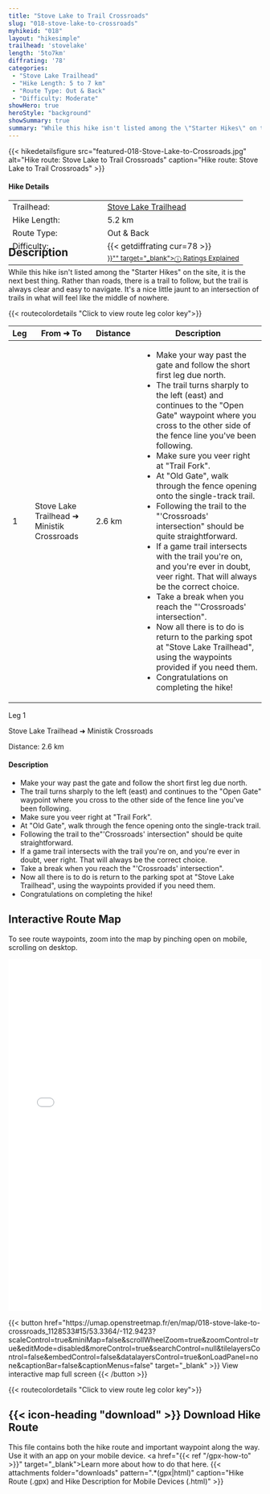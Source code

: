 ```yaml
---
title: "Stove Lake to Trail Crossroads"
slug: "018-stove-lake-to-crossroads"
myhikeid: "018"
layout: "hikesimple"
trailhead: 'stovelake'
length: '5to7km'
diffrating: '78'
categories:
 - "Stove Lake Trailhead"
 - "Hike Length: 5 to 7 km"
 - "Route Type: Out & Back"
 - "Difficulty: Moderate"
showHero: true
heroStyle: "background"
showSummary: true
summary: "While this hike isn't listed among the \"Starter Hikes\" on the site, it is the next best thing. Rather than roads, there is a trail to follow, but the trail is always clear and easy to navigate. It's a nice little jaunt to an intersection of trails in what will feel like the middle of nowhere."
---
```

<div class="flex flex-col text-surface shadow-secondary-1 dark:bg-surface-dark dark:text-white max-w-max lg:flex-row h-auto" style=margin-bottom:-100px;>
{{< hikedetailsfigure 
    src="featured-018-Stove-Lake-to-Crossroads.jpg"
    alt="Hike route: Stove Lake to Trail Crossroads"
    caption="Hike route: Stove Lake to Trail Crossroads"
>}}
  <div class="flex flex-col justify-start pl-5 lg:w-1/2 sm:pb-7">
    <h4 class="text-xl font-large mt-4">Hike Details</h4>
      <table width=100% class="w-full">
      <tbody>
        <tr>
          <td valign="top" width="40%" class="my-4 text-base">Trailhead:</td>
          <td valign="top" style="padding-left: 10px;" class="my-4 text-base"><a href="/trailheads/stove-lake/" target="_blank">Stove Lake Trailhead</a></td>
        </tr>
        <tr>
          <td valign="top" width="40%" class="my-4 text-base">Hike Length:</td>
          <td valign="top" style="padding-left: 10px;" class="my-4 text-base">5.2 km</td>
        </tr>
        <tr>
          <td valign="top" width="40%" class="mb-2 text-base">Route Type:</td>
          <td valign="top" style="padding-left: 10px;" class="mb-2 text-base">Out & Back</td>
        </tr>
        <tr>
          <td valign="top" width="40%" class="mb-2 text-base" rowspan="2">Difficulty:</td>
          <td valign="top" style="padding-left: 10px;" class="text-base">{{< getdiffrating cur=78 >}}</td>
        </tr>
        <tr>
        <td valign="top" style="padding-left: 10px;" class="mb-2 text-base"><sup><a href="{{< ref "/ratingsexplained" >}}"" target="_blank">&#9432; Ratings Explained</a></sup></td>
        </tr>
      </tbody>
      </table>
    </p>
  </div>
</div>


<p>&nbsp;</p>

## Description

While this hike isn't listed among the "Starter Hikes" on the site, it is the next best thing. Rather than roads, there is a trail to follow, but the trail is always clear and easy to navigate. It's a nice little jaunt to an intersection of trails in what will feel like the middle of nowhere.  

{{< routecolordetails "Click to view route leg color key">}}

<!-- TABLE: visible on md+ screens -->
<div class="overflow-x-auto hidden lg:block not-prose">
  <table class="min-w-full divide-y divide-gray-200">
    <thead class="bg-gray-50">
      <tr>
        <th scope="col" class="px-6 py-3 text-center text-base font-bold text-white uppercase tracking-wider bg-gray-700">Leg</th>
        <th scope="col" class="px-6 py-3 text-center text-base font-bold text-gray-700 uppercase tracking-wider">From ➜ To</th>
        <th scope="col" class="px-6 py-3 text-center text-base font-bold text-gray-700 uppercase tracking-wider">Distance</th>
        <th scope="col" class="px-6 py-3 text-center text-base font-bold text-gray-700 uppercase tracking-wider">Description</th>
      </tr>
    </thead>
    <tbody class="bg-white divide-y divide-gray-200">
      <tr class="align-top">
        <td class="green-leg-header text-center">1</td>
        <td class="px-6 py-4 text-base text-gray-700">Stove Lake Trailhead ➜ Ministik Crossroads</td>
        <td class="px-6 py-4 text-base font-bold text-gray-700 text-center">2.6 km</td>
        <td class="px-6 py-4 text-base text-gray-700" style="padding-left: 1em;">
          <ul class="tight-list">
            <li>Make your way past the gate and follow the short first leg due north.</li>
            <li>The trail turns sharply to the left (east) and continues to the "Open Gate" waypoint where you cross to the other side of the fence line you've been following.</li>
            <li>Make sure you veer right at "Trail Fork".</li>
            <li>At "Old Gate", walk through the fence opening onto the single-track trail.</li>
            <li>Following the trail to the "'Crossroads' intersection" should be quite straightforward.</li>
            <li>If a game trail intersects with the trail you're on, and you're ever in doubt, veer right. That will always be the correct choice.</li>
            <li>Take a break when you reach the "'Crossroads' intersection".</li>
            <li>Now all there is to do is return to the parking spot at "Stove Lake Trailhead", using the waypoints provided if you need them.</li>
            <li>Congratulations on completing the hike!</li>
          </ul>
        </td>
      </tr>
    </tbody>
  </table>
</div>

<!-- CARDS: visible only on small screens -->
<div class="block lg:hidden space-y-4">
  <!-- Card 1 -->
  <div class="border rounded-lg shadow-md">
    <div class="green-leg-header text-center py-1 font-bold text-white">Leg 1</div>
    <div class="p-4 space-y-2">
      <p class="-mt-4 text-center text-lg text-gray-700">Stove Lake Trailhead ➜ Ministik Crossroads</p>
      <p class="text-center text-base font-bold text-gray-700">Distance: 2.6 km</p>
      <h4 class="text-base font-semibold">Description</h4>
      <ul class="text-base text-gray-700 tight-list">
        <li>Make your way past the gate and follow the short first leg due north.</li>
        <li>The trail turns sharply to the left (east) and continues to the "Open Gate" waypoint where you cross to the other side of the fence line you've been following.</li>
        <li>Make sure you veer right at "Trail Fork".</li>
        <li>At "Old Gate", walk through the fence opening onto the single-track trail.</li>
        <li>Following the trail to the"'Crossroads' intersection" should be quite straightforward.</li>
        <li>If a game trail intersects with the trail you're on, and you're ever in doubt, veer right. That will always be the correct choice.</li>
        <li>Take a break when you reach the "'Crossroads' intersection".</li>
        <li>Now all there is to do is return to the parking spot at "Stove Lake Trailhead", using the waypoints provided if you need them.</li>
        <li>Congratulations on completing the hike!</li>
      </ul>
    </div>
  </div>
</div>


## Interactive Route Map
To see route waypoints, zoom into the map by pinching open on mobile, scrolling on desktop.

<iframe width="100%" height="700px" frameborder="0" src="//umap.openstreetmap.fr/en/map/018-stove-lake-to-crossroads_1128533#15/53.3364/-112.9423?scaleControl=true&miniMap=false&scrollWheelZoom=true&zoomControl=true&editMode=disabled&moreControl=true&searchControl=null&tilelayersControl=false&embedControl=false&datalayersControl=true&onLoadPanel=none&captionBar=false&captionMenus=false"></iframe>
<div class="flex justify-center items-center"><p>
{{< button href="https://umap.openstreetmap.fr/en/map/018-stove-lake-to-crossroads_1128533#15/53.3364/-112.9423?scaleControl=true&miniMap=false&scrollWheelZoom=true&zoomControl=true&editMode=disabled&moreControl=true&searchControl=null&tilelayersControl=false&embedControl=false&datalayersControl=true&onLoadPanel=none&captionBar=false&captionMenus=false" target="_blank" >}}
View interactive map full screen 
{{< /button >}}</p></div>
{{< routecolordetails "Click to view route leg color key">}}

## {{< icon-heading "download" >}} Download Hike Route 

This file contains both the hike route and important waypoint along the way. Use it with an app on your mobile device. <a href="{{< ref "/gpx-how-to" >}}" target="_blank">Learn more about how to do that here.</a>
{{< attachments folder="downloads" pattern=".*(gpx|html)" caption="Hike Route (.gpx) and Hike Description for Mobile Devices (.html)" >}}


